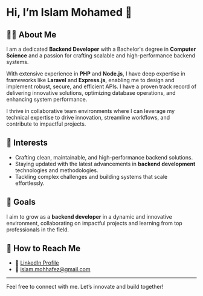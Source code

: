 # Hi, I’m Islam Mohamed 👋

## 👨‍💻 About Me
I am a dedicated **Backend Developer** with a Bachelor's degree in **Computer Science** and a passion for crafting scalable and high-performance backend systems.  

With extensive experience in **PHP** and **Node.js**, I have deep expertise in frameworks like **Laravel** and **Express.js**, enabling me to design and implement robust, secure, and efficient APIs. I have a proven track record of delivering innovative solutions, optimizing database operations, and enhancing system performance.  

I thrive in collaborative team environments where I can leverage my technical expertise to drive innovation, streamline workflows, and contribute to impactful projects.

## 🚀 Interests
- Crafting clean, maintainable, and high-performance backend solutions.  
- Staying updated with the latest advancements in **backend development** technologies and methodologies.  
- Tackling complex challenges and building systems that scale effortlessly.

## 🌟 Goals
I aim to grow as a **backend developer** in a dynamic and innovative environment, collaborating on impactful projects and learning from top professionals in the field.

## 🔗 How to Reach Me
- 💼 [LinkedIn Profile](https://www.linkedin.com/in/eng-islammohhafez)  
- 📧 [islam.mohhafez@gmail.com](islam.mohhafez@gmail.com)  

---

Feel free to connect with me. Let’s innovate and build together!
